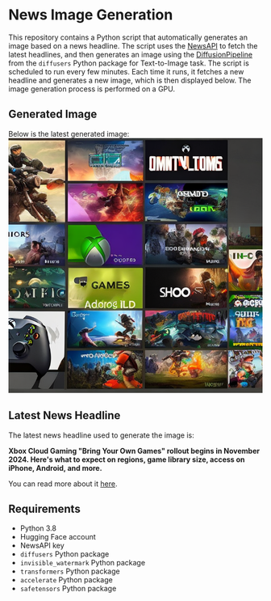 # News Image Generation
This repository contains a Python script that automatically generates an image based on a news headline. The script uses the [NewsAPI](https://newsapi.org/) to fetch the latest headlines, and then generates an image using the [DiffusionPipeline](https://github.com/huggingface/diffusers) from the `diffusers` Python package for Text-to-Image task.
The script is scheduled to run every few minutes. Each time it runs, it fetches a new headline and generates a new image, which is then displayed below. The image generation process is performed on a GPU.

## Generated Image
Below is the latest generated image:
![Generated Image](image.png)

## Latest News Headline
The latest news headline used to generate the image is:

**Xbox Cloud Gaming "Bring Your Own Games" rollout begins in November 2024. Here's what to expect on regions, game library size, access on iPhone, Android, and more.**

You can read more about it [here](https://www.windowscentral.com/gaming/xbox/xbox-cloud-gaming-bring-your-own-games-rollout-begins-in-november-2024-heres-what-to-expect-on-regions-game-library-size-access-on-iphone-android-and-more).

## Requirements
- Python 3.8
- Hugging Face account
- NewsAPI key
- `diffusers` Python package
- `invisible_watermark` Python package
- `transformers` Python package
- `accelerate` Python package
- `safetensors` Python package
